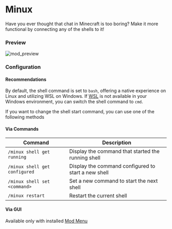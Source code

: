 # Minux

Have you ever thought that chat in Minecraft is too boring?
Make it more functional by connecting any of the shells to it!

### Preview

![mod_preview](https://github.com/user-attachments/assets/d959b56c-c870-43a6-83ca-161de490eae2)

### Configuration

#### Recommendations

By default, the shell command is set to `bash`, offering a native experience on Linux and utilizing WSL on Windows.
If [WSL](https://learn.microsoft.com/windows/wsl/install) is not available in your Windows environment, you can switch
the shell command to `cmd`.

If you want to change the shell start command, you can use one of the following methods

#### Via Commands

| Command                       | Description                                         |
|-------------------------------|-----------------------------------------------------|
| `/minux shell get running`    | Display the command that started the running shell  |
| `/minux shell get configured` | Display the command configured to start a new shell |
| `/minux shell set <command>`  | Set a new command to start the next shell           |
| `/minux restart`              | 	Restart the current shell                          |

#### Via GUI

Available only with installed [Mod Menu](https://modrinth.com/mod/modmenu)
